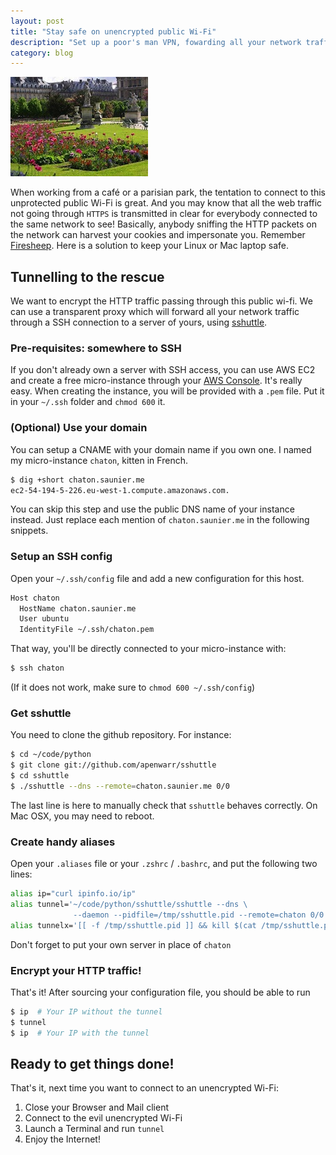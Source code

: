 ```yaml
---
layout: post
title: "Stay safe on unencrypted public Wi-Fi"
description: "Set up a poor's man VPN, fowarding all your network traffic to a server of yours through SSH"
category: blog
---
```


<img class="inline pull-right" src="/images/posts/garden.jpg" alt="Parisian Park" />

When working from a café or a parisian park, the tentation to connect to this
unprotected public Wi-Fi is great. And you may know that all the web traffic not
going through `HTTPS` is transmitted in clear for everybody connected to the
same network to see! Basically, anybody sniffing the HTTP packets on the network can
harvest your cookies and impersonate you. Remember
[Firesheep](http://codebutler.github.io/firesheep/tc12/). Here is a solution to
keep your Linux or Mac laptop safe.

## Tunnelling to the rescue

We want to encrypt the HTTP traffic passing through this public wi-fi. We can use a
transparent proxy which will forward all your network traffic through a SSH
connection to a server of yours, using [sshuttle](https://github.com/apenwarr/sshuttle).

### Pre-requisites: somewhere to SSH

If you don't already own a server with SSH access, you can use AWS EC2 and create
a free micro-instance through your [AWS Console](https://console.aws.amazon.com/ec2/v2/home).
It's really easy. When creating the instance, you will be provided with a `.pem` file.
Put it in your `~/.ssh` folder and `chmod 600` it.

### (Optional) Use your domain

You can setup a CNAME with your domain name if you own one. I named my micro-instance
`chaton`, kitten in French.

```bash
$ dig +short chaton.saunier.me
ec2-54-194-5-226.eu-west-1.compute.amazonaws.com.
```

You can skip this step and use the public DNS name of your instance instead. Just
replace each mention of `chaton.saunier.me` in the following snippets.

### Setup an SSH config

Open your `~/.ssh/config` file and add a new configuration for this host.

```bash
Host chaton
  HostName chaton.saunier.me
  User ubuntu
  IdentityFile ~/.ssh/chaton.pem
```

That way, you'll be directly connected to your micro-instance with:

```bash
$ ssh chaton
```

(If it does not work, make sure to `chmod 600 ~/.ssh/config`)

### Get sshuttle

You need to clone the github repository. For instance:

```bash
$ cd ~/code/python
$ git clone git://github.com/apenwarr/sshuttle
$ cd sshuttle
$ ./sshuttle --dns --remote=chaton.saunier.me 0/0
```

The last line is here to manually check that `sshuttle` behaves correctly.
On Mac OSX, you may need to reboot.

### Create handy aliases

Open your `.aliases` file or your `.zshrc` / `.bashrc`, and put the following
two lines:

```bash
alias ip="curl ipinfo.io/ip"
alias tunnel='~/code/python/sshuttle/sshuttle --dns \
              --daemon --pidfile=/tmp/sshuttle.pid --remote=chaton 0/0'
alias tunnelx='[[ -f /tmp/sshuttle.pid ]] && kill $(cat /tmp/sshuttle.pid) && echo "Disconnected."'
```

Don't forget to put your own server in place of `chaton`

### Encrypt your HTTP traffic!

That's it! After sourcing your configuration file, you should be able to run

```bash
$ ip  # Your IP without the tunnel
$ tunnel
$ ip  # Your IP with the tunnel
```

## Ready to get things done!

That's it, next time you want to connect to an unencrypted Wi-Fi:

1. Close your Browser and Mail client
1. Connect to the evil unencrypted Wi-Fi
1. Launch a Terminal and run `tunnel`
1. Enjoy the Internet!